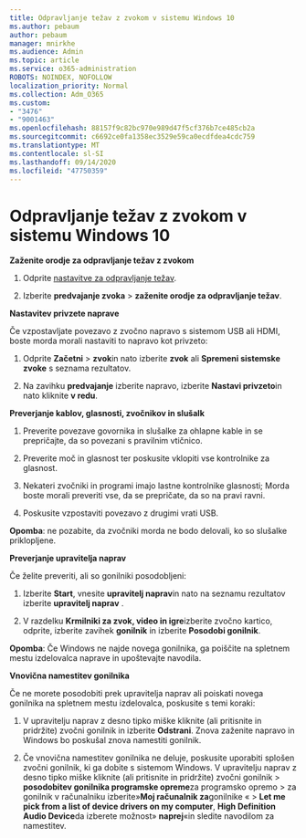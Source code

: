 ```yaml
---
title: Odpravljanje težav z zvokom v sistemu Windows 10
ms.author: pebaum
author: pebaum
manager: mnirkhe
ms.audience: Admin
ms.topic: article
ms.service: o365-administration
ROBOTS: NOINDEX, NOFOLLOW
localization_priority: Normal
ms.collection: Adm_O365
ms.custom:
- "3476"
- "9001463"
ms.openlocfilehash: 88157f9c82bc970e989d47f5cf376b7ce485cb2a
ms.sourcegitcommit: c6692ce0fa1358ec3529e59ca0ecdfdea4cdc759
ms.translationtype: MT
ms.contentlocale: sl-SI
ms.lasthandoff: 09/14/2020
ms.locfileid: "47750359"
---
```

# <a name="troubleshooting-audio-issues-in-windows-10"></a>Odpravljanje težav z zvokom v sistemu Windows 10

**Zaženite orodje za odpravljanje težav z zvokom**

1.  Odprite [nastavitve za odpravljanje težav](ms-settings:troubleshoot).

2.  Izberite **predvajanje zvoka**  >  **zaženite orodje za odpravljanje težav**.

**Nastavitev privzete naprave**

Če vzpostavljate povezavo z zvočno napravo s sistemom USB ali HDMI, boste morda morali nastaviti to napravo kot privzeto:

1. Odprite **Začetni**  >  **zvok**in nato izberite **zvok** ali **Spremeni sistemske zvoke** s seznama rezultatov.

2.  Na zavihku **predvajanje** izberite napravo, izberite **Nastavi privzeto**in nato kliknite **v redu**.

**Preverjanje kablov, glasnosti, zvočnikov in slušalk**

1. Preverite povezave govornika in slušalke za ohlapne kable in se prepričajte, da so povezani s pravilnim vtičnico.

2. Preverite moč in glasnost ter poskusite vklopiti vse kontrolnike za glasnost.

3. Nekateri zvočniki in programi imajo lastne kontrolnike glasnosti; Morda boste morali preveriti vse, da se prepričate, da so na pravi ravni.

4. Poskusite vzpostaviti povezavo z drugimi vrati USB.

**Opomba**: ne pozabite, da zvočniki morda ne bodo delovali, ko so slušalke priklopljene.

**Preverjanje upravitelja naprav**

Če želite preveriti, ali so gonilniki posodobljeni:

1. Izberite **Start**, vnesite **upravitelj naprav**in nato na seznamu rezultatov izberite **upravitelj naprav** .

2. V razdelku **Krmilniki za zvok, video in igre**izberite zvočno kartico, odprite, izberite zavihek **gonilnik** in izberite **Posodobi gonilnik**.

**Opomba**: Če Windows ne najde novega gonilnika, ga poiščite na spletnem mestu izdelovalca naprave in upoštevajte navodila.

**Vnovična namestitev gonilnika**

Če ne morete posodobiti prek upravitelja naprav ali poiskati novega gonilnika na spletnem mestu izdelovalca, poskusite s temi koraki:

1. V upravitelju naprav z desno tipko miške kliknite (ali pritisnite in pridržite) zvočni gonilnik in izberite **Odstrani**. Znova zaženite napravo in Windows bo poskušal znova namestiti gonilnik.

2. Če vnovična namestitev gonilnika ne deluje, poskusite uporabiti splošen zvočni gonilnik, ki ga dobite s sistemom Windows. V upravitelju naprav z desno tipko miške kliknite (ali pritisnite in pridržite) zvočni gonilnik > **posodobitev gonilnika programske opreme**za programsko opremo  >  za gonilnik v računalniku izberite»**Moj računalnik za**gonilnike «  >  **Let me pick from a list of device drivers on my computer**, **High Definition Audio Device**da izberete možnost» **naprej**«in sledite navodilom za namestitev.
